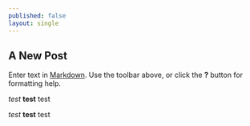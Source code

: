 ```yaml
---
published: false
layout: single
---
```

## A New Post

Enter text in [Markdown](http://daringfireball.net/projects/markdown/). Use the toolbar above, or click the **?** button for formatting help.

*test* **test** test 

_test_ **test** test 
